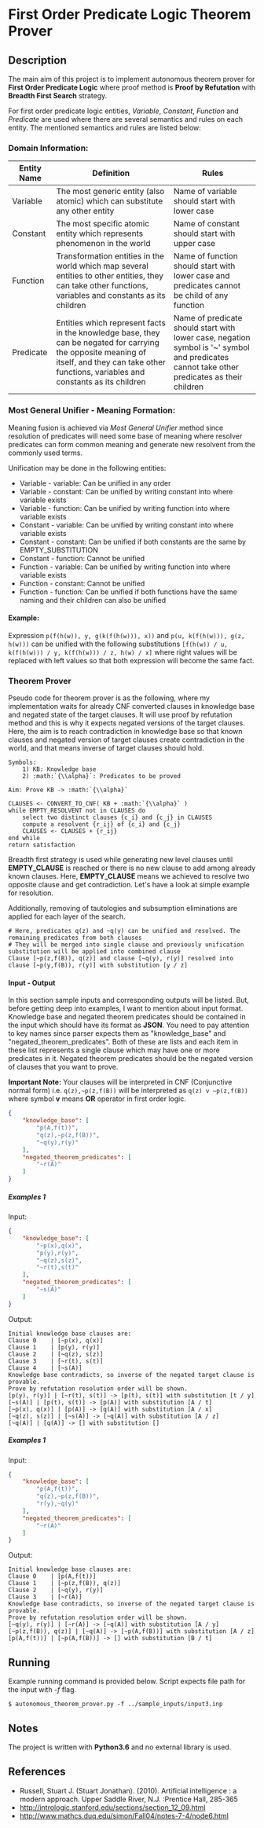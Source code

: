 # First Order Predicate Logic Theorem Prover

## Description
The main aim of this project is to implement autonomous theorem prover for **First Order Predicate Logic** where
proof method is **Proof by Refutation** with **Breadth First Search** strategy.

For first order predicate logic entities, _Variable_, _Constant_, _Function_ and _Predicate_ are used where
there are several semantics and rules on each entity. The mentioned semantics and rules are listed below:

### Domain Information: 
Entity Name | Definition | Rules
------------|------------|------
Variable    | The most generic entity (also atomic) which can substitute any other entity | Name of variable should start with lower case 
Constant    | The most specific atomic entity which represents phenomenon in the world | Name of constant should start with upper case 
Function    | Transformation entities in the world which map several entities to other entities, they can take other functions, variables and constants as its children | Name of function should start with lower case and predicates cannot be child of any function 
Predicate   | Entities which represent facts in the knowledge base, they can be negated for carrying the opposite meaning of itself, and they can take other functions, variables and constants as its children | Name of predicate should start with lower case, negation symbol is '~' symbol and predicates cannot take other predicates as their children

### Most General Unifier - Meaning Formation:
Meaning fusion is achieved via _Most General Unifier_ method since resolution of predicates will need some base of
meaning where resolver predicates can form common meaning and generate new resolvent from the commonly used terms.

Unification may be done in the following entities:
* Variable - variable: Can be unified in any order
* Variable - constant: Can be unified by writing constant into where variable exists
* Variable - function: Can be unified by writing function into where variable exists
* Constant - variable: Can be unified by writing constant into where variable exists
* Constant - constant: Can be unified if both constants are the same by EMPTY_SUBSTITUTION
* Constant - function: Cannot be unified
* Function - variable: Can be unified by writing function into where variable exists
* Function - constant: Cannot be unified
* Function - function: Can be unified if both functions have the same naming and their children can also be unified

#### Example:
Expression `p(f(h(w)), y, g(k(f(h(w))), x))` and `p(u, k(f(h(w))), g(z, h(w)))` can be unified with the following
substitutions `[f(h(w)) / u, k(f(h(w))) / y, k(f(h(w))) / z, h(w) / x]` where right values will be replaced with
left values so that both expression will become the same fact.

### Theorem Prover
Pseudo code for theorem prover is as the following, where my implementation waits for already CNF converted
clauses in knowledge base and negated state of the target clauses. It will use proof by refutation method and
this is why it expects negated versions of the target clauses. Here, the aim is to reach contradiction in knowledge
base so that known clauses and negated version of target clauses create contradiction in the world, and that means
inverse of target clauses should hold. 

```
Symbols:
    1) KB: Knowledge base
    2) :math:`{\\alpha}`: Predicates to be proved

Aim: Prove KB -> :math:`{\\alpha}`

CLAUSES <- CONVERT_TO_CNF( KB + :math:`{\\alpha}` )
while EMPTY_RESOLVENT not in CLAUSES do
    select two distinct clauses {c_i} and {c_j} in CLAUSES
    compute a resolvent {r_ij} of {c_i} and {c_j}
    CLAUSES <- CLAUSES + {r_ij}
end while
return satisfaction
```

Breadth first strategy is used while generating new level clauses until **EMPTY_CLAUSE** is reached or there is
no new clause to add among already known clauses. Here, **EMPTY_CLAUSE** means we achieved to resolve two opposite
clause and get contradiction. Let's have a look at simple example for resolution.

Additionally, removing of tautologies and subsumption eliminations are applied for each layer of the search.

```
# Here, predicates q(z) and ~q(y) can be unified and resolved. The remaining predicates from both clauses
# They will be merged into single clause and previously unification substitution will be applied into combined clause
Clause [~p(z,f(B)), q(z)] and clause [~q(y), r(y)] resolved into clause [~p(y,f(B)), r(y)] with substitution [y / z]
```

#### Input - Output
In this section sample inputs and corresponding outputs will be listed. But, before getting deep into examples,
I want to mention about input format. Knowledge base and negated theorem predicates should be contained in the input
which should have its format as **JSON**. You need to pay attention to key names since parser expects them as 
"knowledge_base" and "negated_theorem_predicates". Both of these are lists and each item in these list represents
a single clause which may have one or more predicates in it. Negated theorem predicates should be the negated version
of clauses that you want to prove.

**Important Note:** Your clauses will be interpreted in CNF (Conjunctive normal form) i.e. `q(z),~p(z,f(B))` will be
interpreted as `q(z) v ~p(z,f(B))` where symbol **v** means **OR** operator in first order logic.

```json
{
    "knowledge_base": [
        "p(A,f(t))",
        "q(z),~p(z,f(B))",
        "~q(y),r(y)"
    ],
    "negated_theorem_predicates": [
        "~r(A)"
    ]
}
```

##### Examples 1
Input:
```json
{
    "knowledge_base": [
        "~p(x),q(x)",
        "p(y),r(y)",
        "~q(z),s(z)",
        "~r(t),s(t)"
    ],
    "negated_theorem_predicates": [
        "~s(A)"
    ]
}
```

Output:
```
Initial knowledge base clauses are:
Clause 0 	| [~p(x), q(x)]
Clause 1 	| [p(y), r(y)]
Clause 2 	| [~q(z), s(z)]
Clause 3 	| [~r(t), s(t)]
Clause 4 	| [~s(A)]
Knowledge base contradicts, so inverse of the negated target clause is provable.
Prove by refutation resolution order will be shown.
[p(y), r(y)] | [~r(t), s(t)] -> [p(t), s(t)] with substitution [t / y]
[~s(A)] | [p(t), s(t)] -> [p(A)] with substitution [A / t]
[~p(x), q(x)] | [p(A)] -> [q(A)] with substitution [A / x]
[~q(z), s(z)] | [~s(A)] -> [~q(A)] with substitution [A / z]
[~q(A)] | [q(A)] -> [] with substitution []
```

##### Examples 1
Input:
```json
{
    "knowledge_base": [
        "p(A,f(t))",
        "q(z),~p(z,f(B))",
        "r(y),~q(y)"
    ],
    "negated_theorem_predicates": [
        "~r(A)"
    ]
}
```

Output:
```
Initial knowledge base clauses are:
Clause 0 	| [p(A,f(t))]
Clause 1 	| [~p(z,f(B)), q(z)]
Clause 2 	| [~q(y), r(y)]
Clause 3 	| [~r(A)]
Knowledge base contradicts, so inverse of the negated target clause is provable.
Prove by refutation resolution order will be shown.
[~q(y), r(y)] | [~r(A)] -> [~q(A)] with substitution [A / y]
[~p(z,f(B)), q(z)] | [~q(A)] -> [~p(A,f(B))] with substitution [A / z]
[p(A,f(t))] | [~p(A,f(B))] -> [] with substitution [B / t]
```

## Running
Example running command is provided below. Script expects file path for the input with _-f_ flag.
```shell
$ autonomous_theorem_prover.py -f ../sample_inputs/input3.inp
``` 

## Notes
The project is written with **Python3.6** and no external library is used.

## References
* Russell, Stuart J. (Stuart Jonathan). (2010). Artificial intelligence : a modern approach. Upper Saddle River, N.J. :Prentice Hall, 285-365 
* http://intrologic.stanford.edu/sections/section_12_09.html
* http://www.mathcs.duq.edu/simon/Fall04/notes-7-4/node6.html
